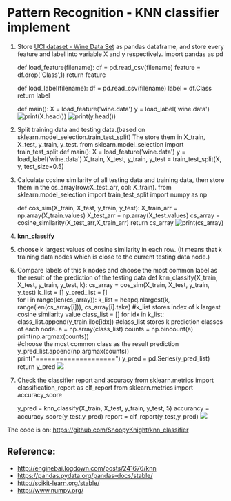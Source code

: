 # Pattern Recognition - KNN classifier implement

  

 

1. Store [UCI dataset - Wine Data Set](https://archive.ics.uci.edu/ml/datasets/wine) as pandas dataframe, and store every feature and label into variable X and y respectively.
    import pandas as pd
    
    def load_feature(filename):
        df = pd.read_csv(filename)
        feature = df.drop('Class',1)
        return feature
    
    def load_label(filename):
        df = pd.read_csv(filename)
        label = df.Class    
        return label
    
    def main():
        X = load_feature('wine.data')
        y = load_label('wine.data')
![print(X.head())](https://d2mxuefqeaa7sj.cloudfront.net/s_B6396EEFC5C76E03FBA1C4BD007CC4555B362DE3F3C76AEF56335C3A30B0C786_1523279485937_image.png)
![print(y.head())](https://d2mxuefqeaa7sj.cloudfront.net/s_B6396EEFC5C76E03FBA1C4BD007CC4555B362DE3F3C76AEF56335C3A30B0C786_1523279655694_2018-04-09+21-12-35+.png)



2. Split training data and testing data.(based on sklearn.model_selection.train_test_split)
  The store them in X_train, X_test, y_train, y_test.
    from sklearn.model_selection import train_test_split
    def main():
        X = load_feature('wine.data')
        y = load_label('wine.data')
        X_train, X_test, y_train, y_test = train_test_split(X, y, test_size=0.5)




3. Calculate cosine similarity of all testing data and training data, then store them in the cs_array(row:X_test_arr, col: X_train).
    from sklearn.model_selection import train_test_split
    import numpy as np
    
    def cos_sim(X_train, X_test, y_train, y_test):
        X_train_arr = np.array(X_train.values)
        X_test_arr = np.array(X_test.values)
        cs_array = cosine_similarity(X_test_arr,X_train_arr)
        return cs_array
![print(cs_array)](https://d2mxuefqeaa7sj.cloudfront.net/s_B6396EEFC5C76E03FBA1C4BD007CC4555B362DE3F3C76AEF56335C3A30B0C786_1523279809296_image.png)




4. **knn_classify**  
  1. choose k largest values of cosine similarity in each row. (It means that k training data nodes which is close to the current testing data node.) 
  2. Compare labels of this k nodes and choose the most common label as the result of the prediction of the testing data
    def knn_classify(X_train, X_test, y_train, y_test, k):
        cs_array = cos_sim(X_train, X_test, y_train, y_test)
        k_list = []
        y_pred_list = []    
        for i in range(len(cs_array)):
            k_list = heapq.nlargest(k, range(len(cs_array[i])), cs_array[i].take) 
            #k_list stores index of k largest cosine similarity value
            class_list = []
            for idx in k_list:
                class_list.append(y_train.iloc[idx])
                #class_list stores k prediction classes of each node.
            a = np.array(class_list)
            counts = np.bincount(a)
            print(np.argmax(counts))    
            #choose the most common class as the result prediction
            y_pred_list.append(np.argmax(counts))
            print("====================")
        y_pred = pd.Series(y_pred_list)
        return y_pred
![](https://d2mxuefqeaa7sj.cloudfront.net/s_B6396EEFC5C76E03FBA1C4BD007CC4555B362DE3F3C76AEF56335C3A30B0C786_1523280363388_image.png)



5. Check the classifier report and accuracy 
    from sklearn.metrics import classification_report as clf_report
    from sklearn.metrics import accuracy_score
    
    y_pred = knn_classify(X_train, X_test, y_train, y_test, 5)
    accurancy = accuracy_score(y_test,y_pred)
    report = clf_report(y_test,y_pred)
![](https://d2mxuefqeaa7sj.cloudfront.net/s_B6396EEFC5C76E03FBA1C4BD007CC4555B362DE3F3C76AEF56335C3A30B0C786_1523280431669_image.png)


The code is on: https://github.com/SnoopyKnight/knn_classifier

## Reference:
- http://enginebai.logdown.com/posts/241676/knn
- https://pandas.pydata.org/pandas-docs/stable/
- http://scikit-learn.org/stable/
- http://www.numpy.org/

